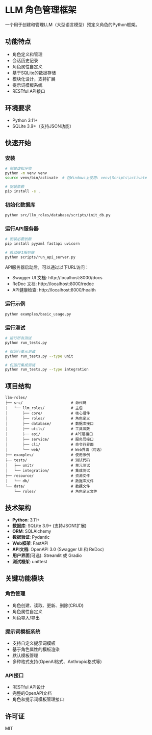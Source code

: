 # LLM 角色管理框架

一个用于创建和管理LLM（大型语言模型）预定义角色的Python框架。

## 功能特点

- 角色定义和管理
- 会话历史记录
- 角色属性自定义
- 基于SQLite的数据存储
- 模块化设计，支持扩展
- 提示词模板系统
- RESTful API接口

## 环境要求

- Python 3.11+
- SQLite 3.9+（支持JSON功能）

## 快速开始

### 安装

```bash
# 创建虚拟环境
python -m venv venv
source venv/bin/activate  # 在Windows上使用: venv\Scripts\activate

# 安装依赖
pip install -e .
```

### 初始化数据库

```bash
python src/llm_roles/database/scripts/init_db.py
```

### 运行API服务器

```bash
# 安装必要依赖
pip install pyyaml fastapi uvicorn

# 启动API服务器
python scripts/run_api_server.py
```

API服务器启动后，可以通过以下URL访问：
- Swagger UI 文档: http://localhost:8000/docs
- ReDoc 文档: http://localhost:8000/redoc
- API健康检查: http://localhost:8000/health

### 运行示例

```bash
python examples/basic_usage.py
```

### 运行测试

```bash
# 运行所有测试
python run_tests.py

# 仅运行单元测试
python run_tests.py --type unit

# 仅运行集成测试
python run_tests.py --type integration
```

## 项目结构

```
llm-roles/
├── src/                      # 源代码
│   └── llm_roles/            # 主包
│       ├── core/             # 核心组件
│       ├── roles/            # 角色定义
│       ├── database/         # 数据库接口
│       ├── utils/            # 工具函数
│       ├── api/              # API层接口
│       ├── service/          # 服务层接口
│       ├── cli/              # 命令行界面
│       └── web/              # Web界面（可选）
├── examples/                 # 使用示例
├── tests/                    # 测试代码
│   ├── unit/                 # 单元测试
│   └── integration/          # 集成测试
├── resource/                 # 资源文件
│   └── db/                   # 数据库文件
└── data/                     # 数据文件
    └── roles/                # 角色定义文件
```

## 技术架构

- **Python**: 3.11+
- **数据库**: SQLite 3.9+ (支持JSON1扩展)
- **ORM**: SQLAlchemy
- **数据验证**: Pydantic
- **Web框架**: FastAPI
- **API文档**: OpenAPI 3.0 (Swagger UI 和 ReDoc)
- **用户界面**(可选): Streamlit 或 Gradio
- **测试框架**: unittest

## 关键功能模块

### 角色管理

- 角色创建、读取、更新、删除(CRUD)
- 角色属性自定义
- 角色导入/导出

### 提示词模板系统

- 支持自定义提示词模板
- 基于角色属性的模板渲染
- 默认模板管理
- 多种格式支持(OpenAI格式、Anthropic格式等)

### API接口

- RESTful API设计
- 完整的OpenAPI文档
- 角色和提示词模板管理接口

## 许可证

MIT
